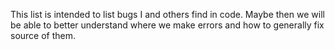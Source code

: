 
This list is intended to list bugs I and others find in code. Maybe then we will be able to better understand where 
we make errors and how to generally fix source of them.
